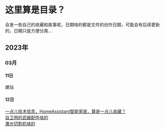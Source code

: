 # 这里算是目录？

会发一些自己的收藏和故事呢，日期啥的都是文件的创作日期，可能会有后续更新的，日期只是方便分类…

## 2023年
### 03月
#### 11日
建站
#### 12日
[一点儿技术信息，HomeAssistant智能家居，算是一点儿收藏？](/2023/03/12/HomeAssistant.md) 
<br>
[自卫用的武器配件啥的](/2023/03/12/Self-Defense.md)
<br>
[激光切割机啥的](2023/03/12/LaserEngraving.md)
